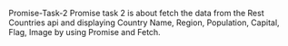 Promise-Task-2
Promise task 2 is about fetch the data from the Rest Countries api and displaying Country Name, Region, Population, Capital, Flag, Image by using Promise and Fetch.
